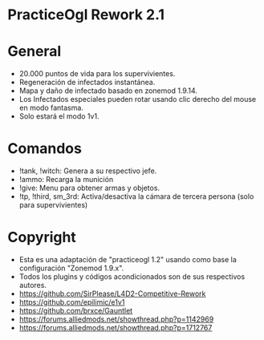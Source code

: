# PracticeOgl Rework 2.1

# General
- 20.000 puntos de vida para los supervivientes.
- Regeneración de infectados instantánea.
- Mapa y daño de infectado basado en zonemod 1.9.14.
- Los Infectados especiales pueden rotar usando clic derecho del mouse en modo fantasma.
- Solo estará el modo 1v1.

# Comandos
- !tank, !witch: Genera a su respectivo jefe.
- !ammo: Recarga la munición
- !give: Menu para obtener armas y objetos.
- !tp, !third, sm_3rd: Activa/desactiva la cámara de tercera persona (solo para supervivientes)

# Copyright

- Esta es una adaptación de "practiceogl 1.2" usando como base la configuración "Zonemod 1.9.x".
- Todos los plugins y códigos acondicionados son de sus respectivos autores.
- https://github.com/SirPlease/L4D2-Competitive-Rework
- https://github.com/epilimic/e1v1
- https://github.com/brxce/Gauntlet
- https://forums.alliedmods.net/showthread.php?p=1142969
- https://forums.alliedmods.net/showthread.php?p=1712767
